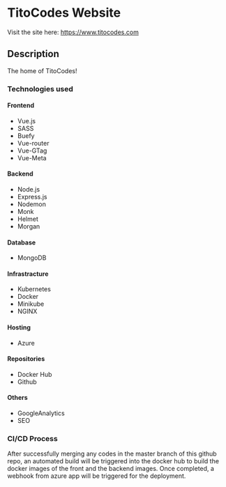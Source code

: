 # TitoCodes Website

Visit the site here: https://www.titocodes.com

## Description

The home of TitoCodes!

### Technologies used

#### Frontend
 - Vue.js
 - SASS
 - Buefy
 - Vue-router
 - Vue-GTag
 - Vue-Meta
  
#### Backend
 - Node.js
 - Express.js
 - Nodemon
 - Monk
 - Helmet
 - Morgan
 
#### Database
 - MongoDB

#### Infrastracture
 - Kubernetes
 - Docker
 - Minikube
 - NGINX

#### Hosting
 - Azure
  
#### Repositories
 - Docker Hub
 - Github 

#### Others
 - GoogleAnalytics
 - SEO

### CI/CD Process
  After successfully merging any codes in the master branch of this github repo, an automated build will be triggered into the docker hub to build the docker images of the front and the backend images. Once completed, a webhook from azure app will be triggered for the deployment.

